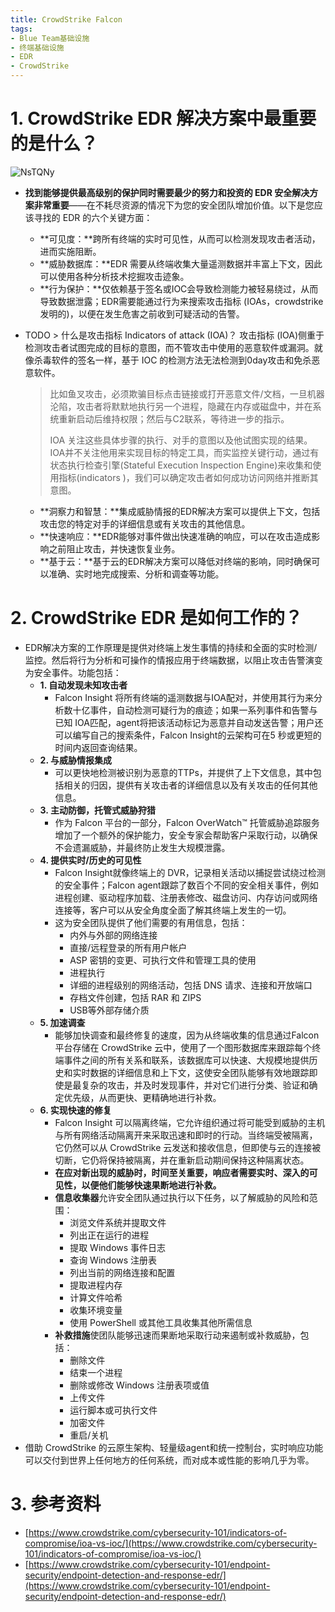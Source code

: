 ```yaml
---
title: CrowdStrike Falcon
tags:
- Blue Team基础设施
- 终端基础设施
- EDR
- CrowdStrike
---
```


# 1. CrowdStrike EDR 解决方案中最重要的是什么？
![NsTQNy](https://cdn.jsdelivr.net/gh/MarsAuthority/sec_pic@master/uPic/2023-01/NsTQNy.jpg)

- **找到能够提供最高级别的保护同时需要最少的努力和投资的 EDR 安全解决方案非常重要**——在不耗尽资源的情况下为您的安全团队增加价值。以下是您应该寻找的 EDR 的六个关键方面：

  - **可见度：**跨所有终端的实时可见性，从而可以检测发现攻击者活动，进而实施阻断。
  - **威胁数据库：**EDR 需要从终端收集大量遥测数据并丰富上下文，因此可以使用各种分析技术挖掘攻击迹象。
  - **行为保护：**仅依赖基于签名或IOC会导致检测能力被轻易绕过，从而导致数据泄露；EDR需要能通过行为来搜索攻击指标 (IOAs，crowdstrike发明的)，以便在发生危害之前收到可疑活动的告警。

- TODO > 什么是攻击指标 Indicators of attack (IOA)？
  攻击指标 (IOA)侧重于检测攻击者试图完成的目标的意图，而不管攻击中使用的恶意软件或漏洞。就像杀毒软件的签名一样，基于 IOC 的检测方法无法检测到0day攻击和免杀恶意软件。

  >比如鱼叉攻击，必须欺骗目标点击链接或打开恶意文件/文档，一旦机器沦陷，攻击者将默默地执行另一个进程，隐藏在内存或磁盘中，并在系统重新启动后维持权限；然后与C2联系，等待进一步的指示。
  >
  >IOA 关注这些具体步骤的执行、对手的意图以及他试图实现的结果。IOA并不关注他用来实现目标的特定工具，而实监控关键行动，通过有状态执行检查引擎(Stateful Execution Inspection Engine)来收集和使用指标(indicators )，我们可以确定攻击者如何成功访问网络并推断其意图。

  - **洞察力和智慧：**集成威胁情报的EDR解决方案可以提供上下文，包括攻击您的特定对手的详细信息或有关攻击的其他信息。
  - **快速响应：**EDR能够对事件做出快速准确的响应，可以在攻击造成影响之前阻止攻击，并快速恢复业务。
  - **基于云：**基于云的EDR解决方案可以降低对终端的影响，同时确保可以准确、实时地完成搜索、分析和调查等功能。

# 2. CrowdStrike EDR 是如何工作的？
- EDR解决方案的工作原理是提供对终端上发生事情的持续和全面的实时检测/监控。然后将行为分析和可操作的情报应用于终端数据，以阻止攻击告警演变为安全事件。功能包括：
  - **1. 自动发现未知攻击者**
    - Falcon Insight 将所有终端的遥测数据与IOA配对，并使用其行为来分析数十亿事件，自动检测可疑行为的痕迹；如果一系列事件和告警与已知 IOA匹配，agent将把该活动标记为恶意并自动发送告警；用户还可以编写自己的搜索条件，Falcon Insight的云架构可在5 秒或更短的时间内返回查询结果。
  - **2. 与威胁情报集成**
    - 可以更快地检测被识别为恶意的TTPs，并提供了上下文信息，其中包括相关的归因，提供有关攻击者的详细信息以及有关攻击的任何其他信息。
  - **3. 主动防御，托管式威胁狩猎**
    - 作为 Falcon 平台的一部分，Falcon OverWatch™ 托管威胁追踪服务增加了一个额外的保护能力，安全专家会帮助客户采取行动，以确保不会遗漏威胁，并最终防止发生大规模泄露。
  - **4. 提供实时/历史的可见性**
    - Falcon Insight就像终端上的 DVR，记录相关活动以捕捉尝试绕过检测的安全事件；Falcon agent跟踪了数百个不同的安全相关事件，例如进程创建、驱动程序加载、注册表修改、磁盘访问、内存访问或网络连接等，客户可以从安全角度全面了解其终端上发生的一切。
    - 这为安全团队提供了他们需要的有用信息，包括：
      - 内外与外部的网络连接
      - 直接/远程登录的所有用户帐户
      - ASP 密钥的变更、可执行文件和管理工具的使用
      - 进程执行
      - 详细的进程级别的网络活动，包括 DNS 请求、连接和开放端口
      - 存档文件创建，包括 RAR 和 ZIPS
      - USB等外部存储介质
  - **5. 加速调查**
    - 能够加快调查和最终修复的速度，因为从终端收集的信息通过Falcon 平台存储在 CrowdStrike 云中，使用了一个图形数据库来跟踪每个终端事件之间的所有关系和联系，该数据库可以快速、大规模地提供历史和实时数据的详细信息和上下文，这使安全团队能够有效地跟踪即使是最复杂的攻击，并及时发现事件，并对它们进行分类、验证和确定优先级，从而更快、更精确地进行补救。
  - **6. 实现快速的修复**
    - Falcon Insight 可以隔离终端，它允许组织通过将可能受到威胁的主机与所有网络活动隔离开来采取迅速和即时的行动。当终端受被隔离，它仍然可以从 CrowdStrike 云发送和接收信息，但即使与云的连接被切断，它仍将保持被隔离，并在重新启动期间保持这种隔离状态。
    - **在应对新出现的威胁时，时间至关重要，响应者需要实时、深入的可见性，以便他们能够快速果断地进行补救。**
    - **信息收集器**允许安全团队通过执行以下任务，以了解威胁的风险和范围：
      - 浏览文件系统并提取文件
      - 列出正在运行的进程
      - 提取 Windows 事件日志
      - 查询 Windows 注册表
      - 列出当前的网络连接和配置
      - 提取进程内存
      - 计算文件哈希
      - 收集环境变量
      - 使用 PowerShell 或其他工具收集其他所需信息
    - **补救措施**使团队能够迅速而果断地采取行动来遏制或补救威胁，包括：
      - 删除文件
      - 结束一个进程
      - 删除或修改 Windows 注册表项或值
      - 上传文件
      - 运行脚本或可执行文件
      - 加密文件
      - 重启/关机
- 借助 CrowdStrike 的云原生架构、轻量级agent和统一控制台，实时响应功能可以交付到世界上任何地方的任何系统，而对成本或性能的影响几乎为零。

# 3. 参考资料
- [https://www.crowdstrike.com/cybersecurity-101/indicators-of-compromise/ioa-vs-ioc/](https://www.crowdstrike.com/cybersecurity-101/indicators-of-compromise/ioa-vs-ioc/)
- [https://www.crowdstrike.com/cybersecurity-101/endpoint-security/endpoint-detection-and-response-edr/](https://www.crowdstrike.com/cybersecurity-101/endpoint-security/endpoint-detection-and-response-edr/)